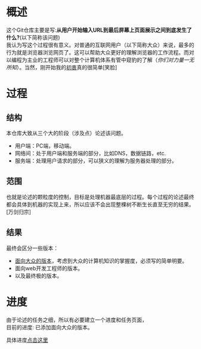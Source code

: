 # 概述
这个Git仓库主要是写:**从用户开始输入URL到最后屏幕上页面展示之间到底发生了什么?**(以下简称该问题)  
我认为写这个过程很有意义。对普通的互联网用户（以下简称大众）来说，最多的行为就是浏览器浏览网页了。这可以帮助大众更好的理解浏览器的工作流程。而对以编程为主业的工程师可以对整个计算机体系有管中窥豹的了解（*你们对力量一无所知*）。当然，刚开始我的[初衷](./Original_intention.md)真的很简单[笑脸]

# 过程
## 结构
本仓库大致从三个大的阶段（涉及点）论述该问题。
- 用户端：PC端，移动端。
- 网络间：处于用户端和服务端的部分，比如DNS，数据链路，etc.
- 服务端：处理用户请求的部分，可以狭义的理解为服务器处理的部分。

## 范围
也就是论述的颗粒度的控制，目标是处理机器最底层的过程。每个过程的论述最终都会具体到机器的实现上来，所以应该不会出现整棵树不断生长直至无穷的结果。[万剑归宗]

## 结果
最终会区分一些版本：
- [面向大众的版本](./conclusion/normal-version.md)，考虑到大众的计算机知识的掌握度，必须写的简单明要。
- 面向web开发工程师的版本。
- 以及最终极的版本。

# 进度
由于论述的任务之细，所以有必要建立一个进度和任务页面，  
目前的进度: 已添加面向大众的版本。

具体进度[点击这里](./Task_and_schedule.md)
